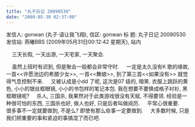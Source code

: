 ```yaml
---
title: "丸子日记 20090530"
date: "2009-05-30 02:37:00"
---
```


发信人: gonwan (丸子·请让我飞翔), 信区: gonwan 标 题: 丸子日记 20090530 发信站: 燕曦BBS (2009年05月31日00:12:42 星期天), 站内

    三天长假, 一天出游, 一天宅家, 一天聚会.

    虽然上班时有迟到, 但是聚会一般都会非常守时.     一定是太久没有K 歌的缘故, 一首<<许愿池边的希腊少女>>, 一首<<舞娘>>, 到了第三首<<如果没有>> 就觉得气息控制不来.     又被认成是小dd 了呢, 这次是07 级的, 暗笑. 衣服上跳跃的黄色, 小小的银丝框眼镜, 小小的书包样的笔记本包. 我在想要不要换成格子衬衫, 黑框眼镜呢?     杀人, 三国杀, 我果然对于此类游戏很没有天赋, 不得要领. 经验是一种很可怕的东西, 三国杀也好, 做人也好, 只是后者叫做阅历.     平常心很重要.     很多事不一定就要做到, 不是么? 即使有那么些事一定要做到.     大多数时候, 只是我们把重要的事和紧迫的事搞混了而已吧.
